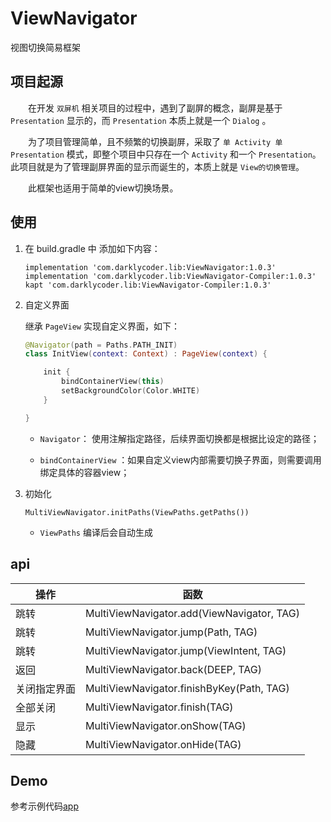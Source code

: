 # ViewNavigator

视图切换简易框架

## 项目起源

&ensp;&ensp;&ensp;&ensp;在开发 `双屏机` 相关项目的过程中，遇到了副屏的概念，副屏是基于 `Presentation` 显示的，而 `Presentation` 本质上就是一个 `Dialog` 。

&ensp;&ensp;&ensp;&ensp;为了项目管理简单，且不频繁的切换副屏，采取了 `单 Activity 单 Presentation` 模式，即整个项目中只存在一个 `Activity` 和一个 `Presentation`。此项目就是为了管理副屏界面的显示而诞生的，本质上就是 `View的切换管理`。

&ensp;&ensp;&ensp;&ensp;此框架也适用于简单的view切换场景。

## 使用

1. 在 build.gradle 中 添加如下内容：

    ``` shell
    implementation 'com.darklycoder.lib:ViewNavigator:1.0.3'
    implementation 'com.darklycoder.lib:ViewNavigator-Compiler:1.0.3'
    kapt 'com.darklycoder.lib:ViewNavigator-Compiler:1.0.3'
    ```

2. 自定义界面

    继承 `PageView` 实现自定义界面，如下：
    
    ``` kotlin
    @Navigator(path = Paths.PATH_INIT)
    class InitView(context: Context) : PageView(context) {

        init {
            bindContainerView(this)
            setBackgroundColor(Color.WHITE)
        }

    }
    ```
    * `Navigator`： 使用注解指定路径，后续界面切换都是根据比设定的路径；
    
    * `bindContainerView` ：如果自定义view内部需要切换子界面，则需要调用绑定具体的容器view；
    
3. 初始化

    ```
    MultiViewNavigator.initPaths(ViewPaths.getPaths())
    ```
    
    * `ViewPaths` 编译后会自动生成
    
## api

| 操作  | 函数|
|---|---|
|  跳转 |MultiViewNavigator.add(ViewNavigator, TAG) |
|  跳转 |MultiViewNavigator.jump(Path, TAG) |
|  跳转 |MultiViewNavigator.jump(ViewIntent, TAG) |
|  返回 |MultiViewNavigator.back(DEEP, TAG) |
|  关闭指定界面 |MultiViewNavigator.finishByKey(Path, TAG) |
|  全部关闭 |MultiViewNavigator.finish(TAG) |
|  显示 |MultiViewNavigator.onShow(TAG) |
|  隐藏 |MultiViewNavigator.onHide(TAG) |

## Demo

参考示例代码[app](https://github.com/DarklyCoder/ViewNavigator/tree/master/app)



    






